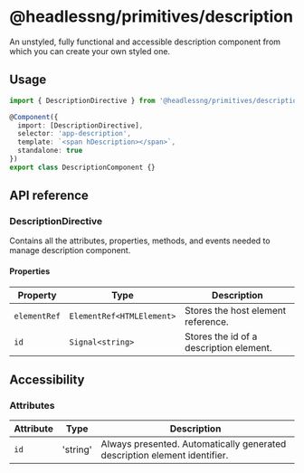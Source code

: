 # @headlessng/primitives/description

An unstyled, fully functional and accessible description component from which you can create your own styled one.

## Usage

```typescript
import { DescriptionDirective } from '@headlessng/primitives/description';

@Component({
  import: [DescriptionDirective],
  selector: 'app-description',
  template: `<span hDescription></span>`,
  standalone: true
})
export class DescriptionComponent {}
```

## API reference

### DescriptionDirective

Contains all the attributes, properties, methods, and events needed to manage description component.

#### Properties

| Property     | Type                      | Description                             |
| ------------ | ------------------------- | --------------------------------------- |
| `elementRef` | `ElementRef<HTMLElement>` | Stores the host element reference.      |
| `id`         | `Signal<string>`          | Stores the id of a description element. |

## Accessibility

### Attributes

| Attribute | Type     | Description                                                               |
| --------- | -------- | ------------------------------------------------------------------------- |
| `id`      | 'string' | Always presented. Automatically generated description element identifier. |

